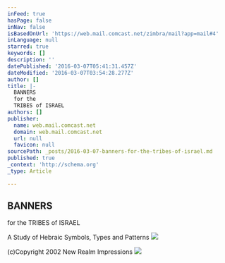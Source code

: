 ```yaml
---
inFeed: true
hasPage: false
inNav: false
isBasedOnUrl: 'https://web.mail.comcast.net/zimbra/mail?app=mail#4'
inLanguage: null
starred: true
keywords: []
description: ''
datePublished: '2016-03-07T05:41:31.457Z'
dateModified: '2016-03-07T03:54:28.277Z'
author: []
title: |-
  BANNERS
  for the
  TRIBES of ISRAEL
authors: []
publisher:
  name: web.mail.comcast.net
  domain: web.mail.comcast.net
  url: null
  favicon: null
sourcePath: _posts/2016-03-07-banners-for-the-tribes-of-israel.md
published: true
_context: 'http://schema.org'
_type: Article

---
```

## BANNERS
for the
TRIBES of ISRAEL

A Study of
Hebraic Symbols, Types and Patterns
![](https://the-grid-user-content.s3-us-west-2.amazonaws.com/201bb888-bbf8-41c9-ade2-5bb499ddc6dd.jpg)

(c)Copyright 2002 New Realm Impressions
![](https://the-grid-user-content.s3-us-west-2.amazonaws.com/2c38ea07-43b3-4ef5-9c97-ded7df95bcbb.tif)